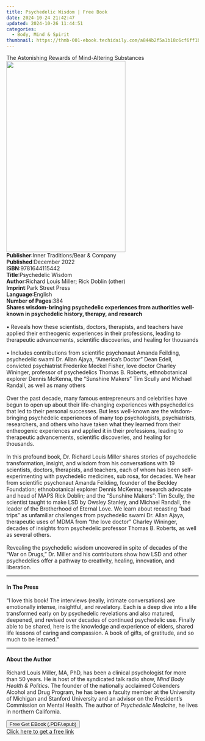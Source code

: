 ```yaml
---
title: Psychedelic Wisdom | Free Book
date: 2024-10-24 21:42:47
updated: 2024-10-26 11:44:51
categories:
  - Body, Mind & Spirit
thumbnail: https://thmb-001-ebook.techidaily.com/a844b2f5a1b18c6cf6ff1b4c4a36b9fbd71f6825375c34cf7b94e3a728e0f59f.jpg
---
```

<main id="book-container">
  <div class="flex flex-col">
    <div class="book-brief flex-1 py-6 px-4 sm:p-6 md:py-10 md:px-8">
      <!-- brief-->
      <div class="book-brief-main">
        The Astonishing Rewards of Mind-Altering Substances
      </div>
    </div>
    <div
      class="book-meta-info flex-1 grid gap-4 col-start-1 col-end-3 row-start-1 sm:mb-6 sm:grid-cols-4 lg:gap-6 lg:col-start-2 lg:row-end-6 lg:row-span-6 lg:mb-0"
    >
      <div
        class="book-meta-info-left place-content-center mt-4 p-4 text-sm leading-6 col-start-2 col-span-2 dark:text-slate-400"
      >
        <img
          class="w-full h-500 object-cover rounded-lg sm:h-255 sm:col-span-2 lg:col-span-full"
          src="https://img-001-ebook.techidaily.com/d69f72abccc0632c45fa103ad1e9d94d8c3cacf26beb0bc376bb76c5b2870992.jpg"
          alt=""
          width="312"
          height="500"
        />
      </div>
      <div
        class="book-meta-info-right mt-2 col-start-1 row-start-2 col-span-3 self-center"
      >
        <!-- meta data  -->
        <div class="flex flex-col px-4 md:px-8">
          <div class="flex-1">
            <strong>Publisher</strong>:<span class="px-2"
              >Inner Traditions/Bear &amp; Company</span
            >
          </div>
          <div class="flex-1">
            <strong>Published</strong>:<span class="px-2">December 2022</span>
          </div>
          <div class="flex-1">
            <strong>ISBN</strong>:<span class="px-2">9781644115442</span>
          </div>
          <div class="flex-1">
            <strong>Title</strong>:<span class="px-2">Psychedelic Wisdom</span>
          </div>
          <div class="flex-1">
            <strong>Author</strong>:<span class="px-2"
              >Richard Louis Miller; Rick Doblin (other)</span
            >
          </div>
          <div class="flex-1">
            <strong>Imprint</strong>:<span class="px-2">Park Street Press</span>
          </div>
          <div class="flex-1">
            <strong>Language</strong>:<span class="px-2">English</span>
          </div>
          <div class="flex-1">
            <strong>Number of Pages</strong>:<span class="px-2">384</span>
          </div>
        </div>
      </div>
    </div>
    <div class="book-description flex-1 py-6 px-4 sm:p-6 md:py-10 md:px-8">
      <div class="book-description-main">
        <div accordion-content="" id="description">
          <b
            >Shares wisdom-bringing psychedelic experiences from authorities
            well-known in psychedelic history, therapy, and research</b
          ><br /><br />• Reveals how these scientists, doctors, therapists, and
          teachers have applied their entheogenic experiences in their
          professions, leading to therapeutic advancements, scientific
          discoveries, and healing for thousands<br /><br />
          • Includes contributions from scientific psychonaut Amanda Feilding,
          psychedelic swami Dr. Allan Ajaya, “America’s Doctor” Dean Edell,
          convicted psychiatrist Frederike Meckel Fisher, love doctor Charley
          Wininger, professor of psychedelics Thomas B. Roberts, ethnobotanical
          explorer Dennis McKenna, the “Sunshine Makers” Tim Scully and Michael
          Randall, as well as many others<br /><br />
          Over the past decade, many famous entrepreneurs and celebrities have
          begun to open up about their life-changing experiences with
          psychedelics that led to their personal successes. But less well-known
          are the wisdom-bringing psychedelic experiences of many top
          psychologists, psychiatrists, researchers, and others who have taken
          what they learned from their entheogenic experiences and applied it in
          their professions, leading to therapeutic advancements, scientific
          discoveries, and healing for thousands.<br /><br />
          In this profound book, Dr. Richard Louis Miller shares stories of
          psychedelic transformation, insight, and wisdom from his conversations
          with 19 scientists, doctors, therapists, and teachers, each of whom
          has been self-experimenting with psychedelic medicines, sub rosa, for
          decades. We hear from scientific psychonaut Amanda Feilding, founder
          of the Beckley Foundation; ethnobotanical explorer Dennis McKenna;
          research advocate and head of MAPS Rick Doblin; and the “Sunshine
          Makers”: Tim Scully, the scientist taught to make LSD by Owsley
          Stanley, and Michael Randall, the leader of the Brotherhood of Eternal
          Love. We learn about recasting “bad trips” as unfamiliar challenges
          from psychedelic swami Dr. Allan Ajaya, therapeutic uses of MDMA from
          “the love doctor” Charley Wininger, decades of insights from
          psychedelic professor Thomas B. Roberts, as well as several others.<br /><br />
          Revealing the psychedelic wisdom uncovered in spite of decades of the
          “War on Drugs,” Dr. Miller and his contributors show how LSD and other
          psychedelics offer a pathway to creativity, healing, innovation, and
          liberation.
        </div>
        <div class="accordion-fader"></div>
      </div>
    </div>
    <div class="book-excerpts flex-1 py-6 px-4 sm:p-6 md:py-10 md:px-8">
      <!-- excerpts-->
      <div class="book-excerpts-main">
        <hr />
        <h4 class="placeholder placeholder-heading">
          <span>In The Press</span>
        </h4>
        <p>
          “I love this book! The interviews (really, intimate conversations) are
          emotionally intense, insightful, and revelatory. Each is a deep dive
          into a life transformed early on by psychedelic revelations and also
          matured, deepened, and revised over decades of continued psychedelic
          use. Finally able to be shared, here is the knowledge and experience
          of elders, shared life lessons of caring and compassion. A book of
          gifts, of gratitude, and so much to be learned.”
        </p>
      </div>
    </div>
    <div class="book-about-author flex-1 py-6 px-4 sm:p-6 md:py-10 md:px-8">
      <!-- about author-->
      <div class="book-main-author-main">
        <hr />
        <h4 class="placeholder placeholder-heading">
          <span>About the Author</span>
        </h4>
        <p>
          Richard Louis Miller, MA, PhD, has been a clinical psychologist for
          more than 50 years. He is host of the syndicated talk radio show,
          <i>Mind Body Health &amp; Politics</i>. The founder of the nationally
          acclaimed Cokenders Alcohol and Drug Program, he has been a faculty
          member at the University of Michigan and Stanford University and an
          advisor on the President’s Commission on Mental Health. The author of
          <i>Psychedelic Medicine</i>, he lives in northern California.
        </p>
      </div>
    </div>
    <div class="book-free-get flex-1 py-6 px-4 sm:p-6 md:py-10 md:px-8">
      <button
        id="btn-free-get"
        class="bg-blue-500 hover:bg-blue-700 text-white font-bold py-2 px-4 rounded"
      >
        Free Get EBook (.PDF/.epub)
      </button>
      <div id="countdown-display" class="px-2 text-lg mt-2"></div>
      <a
        id="free-link"
        class="hidden bg-blue-500 hover:bg-blue-700 text-white font-bold py-2 px-4 rounded"
        href="https://www.ebooks.com/en-us/book/210528011/psychedelic-wisdom/richard-louis-miller/"
        target="_blank"
        >Click here to get a free link</a
      >
    </div>
    <script>
      let countdownTime = 0;
      let countdownInterval = null;
      document
        .getElementById('btn-free-get')
        .addEventListener('click', startCountdown);
      function startCountdown() {
        countdownTime = new Date().getTime() + 60000 * 3;
        countdownInterval = setInterval(updateCountdown, 1000);
        document.getElementById('btn-free-get').disabled = true;
        document
          .getElementById('btn-free-get')
          .classList.add('bg-gray-500', 'cursor-not-allowed');
      }
      function updateCountdown() {
        let currentTime = new Date().getTime();
        let timeLeft = countdownTime - currentTime;
        let secondsLeft = Math.floor(timeLeft / 1000);
        document.getElementById('countdown-display').innerHTML =
          `Remaining time: ${secondsLeft} seconds.`;
        if (secondsLeft <= 0) {
          clearInterval(countdownInterval);
          document.getElementById('btn-free-get').classList.add('hidden');
          document.getElementById('free-link').classList.remove('hidden');
          document.getElementById('countdown-display').innerHTML = '';
        }
      }
    </script>
  </div>
</main>
